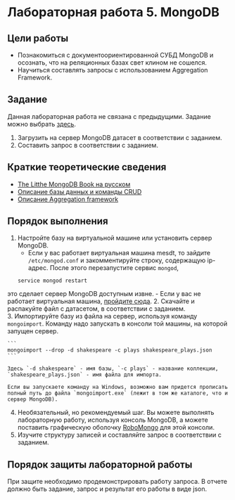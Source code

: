 # Лабораторная работа 5. MongoDB

## Цели работы

- Познакомиться с документоориентированной СУБД MongoDB  и осознать, что на реляционных базах свет клином не сошелся.
- Научиться составлять запросы с использованием Aggregation Framework.

## Задание

Данная лабораторная работа не связана с предыдущими. Задание можно выбрать [здесь](/mesdt/course/wiki/Tasks-Mongo). 

1. Загрузить на сервер MongoDB датасет в соответствии с заданием.
1. Составить запрос в соответствии с заданием.

## Краткие теоретические сведения
- [The Litthe MongoDB Book на русском](http://jsman.ru/mongo-book/)
- [Описание базы данных и команды CRUD](/mesdt/course/wiki/Cheat-list-Mongo) 
- [Описание Aggregation framework](/mesdt/course/wiki/Cheat-list-Mongo-Aggregation-Framework) 

## Порядок выполнения

1. Настройте базу на виртуальной машине или установить сервер MongoDB.
	- Если у вас работает виртуальная машина mesdt, то зайдите `/etc/mongod.conf` и закомментируйте строку, содержащую ip-адрес. После этого перезапустите сервис `mongod`, 
	```
	service mongod restart
	```
это сделает сервер MongoDB доступным извне.
	- Если у вас не работает виртуальная машина, [пройдите сюда](/mesdt/course/wiki/Install-Mongo).
2. Скачайте и распакуйте файл с датасетом, в соответствии с заданием.	
3. Импортируйте базу из файла на сервер, используя команду `mongoimport`. Команду надо запускать в консоли той машины, на которой запущен сервер. 
	
	```
	mongoimport --drop -d shakespeare -c plays shakespeare_plays.json
	```
	
	Здесь `-d shakespeare` - имя базы, `-c plays` - название коллекции, `shakespeare_plays.json` - имя файла для импорта.
	
	Если вы запускаете команду на Windows, возможно вам придется прописать полный путь до файла `mongoimport.exe` (лежит в том же каталоге, что и сервер MongoDB).
	
4. Необязательный, но рекомендуемый шаг. Вы можете выполнять лабораторную работу, используя консоль MongoDB, а можете поставить графическую оболочку [RoboMongo](http://robomongo.org/) для этой консоли.
5. Изучите структуру записей и составляйте запрос в соответствии с заданием.

## Порядок защиты лабораторной работы
При защите необходимо продемонстрировать работу запроса. В отчете должно быть задание, запрос и результат его работы в виде json.
